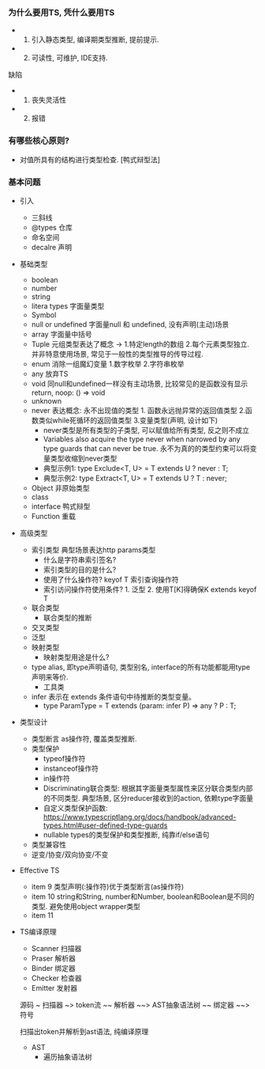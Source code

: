 ### 为什么要用TS, 凭什么要用TS

- 1. 引入静态类型, 编译期类型推断, 提前提示.
- 2. 可读性, 可维护, IDE支持.

缺陷
- 1. 丧失灵活性
- 2. 报错

### 有哪些核心原则?

- 对值所具有的结构进行类型检查. [鸭式辩型法]

### 基本问题

- 引入
  - 三斜线
  - @types 仓库
  - 命名空间
  - decalre 声明

- 基础类型
  - boolean
  - number
  - string
  - litera types 字面量类型
  - Symbol
  - null or undefined 字面量null 和 undefined, 没有声明(主动)场景
  - array 字面量中括号
  - Tuple 元组类型表达了概念 -> 1.特定length的数组 2.每个元素类型独立. 并非特意使用场景, 常见于一般性的类型推导的传导过程.
  - enum 消除一组魔幻变量 1.数字枚举 2.字符串枚举
  - any 放弃TS
  - void 同null和undefined一样没有主动场景, 比较常见的是函数没有显示return, noop: () => void
  - unknown
  - never 表达概念: 永不出现值的类型 1. 函数永远抛异常的返回值类型 2.函数类似while死循环的返回值类型 3.变量类型(声明, 设计如下)
    - never类型是所有类型的子类型, 可以赋值给所有类型, 反之则不成立
    - Variables also acquire the type never when narrowed by any type guards that can never be true. 永不为真的的类型约束可以将变量类型收缩到never类型
    - 典型示例1: type Exclude<T, U> = T extends U ? never : T;
    - 典型示例2: type Extract<T, U> = T extends U ? T : never;
  - Object 非原始类型
  - class
  - interface 鸭式辩型
  - Function 重载

- 高级类型
  - 索引类型 典型场景表达http params类型
    - 什么是字符串索引签名?
    - 索引类型的目的是什么?
    - 使用了什么操作符? keyof T 索引查询操作符
    - 索引访问操作符使用条件? 1. 泛型 2. 使用T[K]得确保K extends keyof T
  - 联合类型
    - 联合类型的推断
  - 交叉类型
  - 泛型
  - 映射类型
    - 映射类型用途是什么?
  - type alias, 即type声明语句, 类型别名, interface的所有功能都能用type声明来等价.
    - 工具类
  - infer 表示在 extends 条件语句中待推断的类型变量。
    - type ParamType<T> = T extends (param: infer P) => any ? P : T;


- 类型设计
  - 类型断言 as操作符, 覆盖类型推断.
  - 类型保护
    - typeof操作符
    - instanceof操作符
    - in操作符
    - Discriminating联合类型: 根据其字面量类型属性来区分联合类型内部的不同类型. 典型场景, 区分reducer接收到的action, 依赖type字面量
    - 自定义类型保护函数: https://www.typescriptlang.org/docs/handbook/advanced-types.html#user-defined-type-guards
    - nullable types的类型保护和类型推断, 纯靠if/else语句
  - 类型兼容性
  - 逆变/协变/双向协变/不变

- Effective TS
  - item 9 类型声明(:操作符)优于类型断言(as操作符)
  - item 10 string和String, number和Number, boolean和Boolean是不同的类型. 避免使用object wrapper类型
  - item 11  

- TS编译原理
  - Scanner 扫描器
  - Praser 解析器
  - Binder 绑定器
  - Checker 检查器
  - Emitter 发射器

  源码 ~ 扫描器 ~> token流 ~~ 解析器 ~~> AST抽象语法树 ~~ 绑定器 ~~> 符号

  扫描出token并解析到ast语法, 纯编译原理
  - AST
    -  遍历抽象语法树
